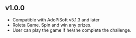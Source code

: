 ## v1.0.0
* Compatible with AdoPiSoft v5.1.3 and later
* Roleta Game. Spin and win any prizes.
* User can play the game if he/she complete the challenge.

